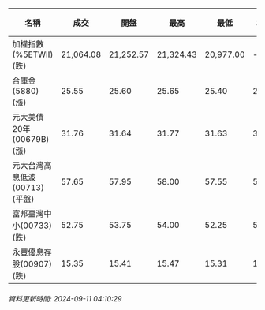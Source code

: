 | 名稱 | 成交 | 開盤 | 最高 | 最低 | 均價 | 成交金額(億) | 昨收 | 漲跌幅 | 漲跌 | 總量 | 昨量 | 振幅 |
| -------- | -------- | -------- | -------- |-------- | -------- | -------- |-------- |-------- |-------- | -------- | -------- |-------- |
|加權指數(%5ETWII) (跌)|21,064.08|21,252.57|21,324.43|20,977.00|-|3,294.07|21,144.44|0.38%|80.36|7,229,531|0|1.64%|
|合庫金(5880) (漲)|25.55|25.60|25.65|25.40|25.51|1.59|25.50|0.20%|0.05|6,217|10,652|0.98%|
|元大美債20年(00679B) (漲)|31.76|31.64|31.77|31.63|31.70|20.42|31.45|0.99%|0.31|64,415|48,850|0.45%|
|元大台灣高息低波(00713) (平盤)|57.65|57.95|58.00|57.55|57.75|6.49|57.65|0.00%|0.00|11,240|14,197|0.78%|
|富邦臺灣中小(00733) (跌)|52.75|53.75|54.00|52.25|53.04|0.846|53.45|1.31%|0.70|1,595|1,479|3.27%|
|永豐優息存股(00907) (跌)|15.35|15.41|15.47|15.31|15.38|0.468|15.38|0.20%|0.03|3,045|2,919|1.04%|
###### 資料更新時間: 2024-09-11 04:10:29